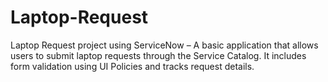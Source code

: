 # Laptop-Request
Laptop Request project using ServiceNow – A basic application that allows users to submit laptop requests through the Service Catalog. It includes form validation using UI Policies and tracks request details.
